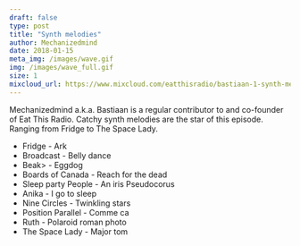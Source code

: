 ```yaml
---
draft: false
type: post
title: "Synth melodies"
author: Mechanizedmind
date: 2018-01-15
meta_img: /images/wave.gif
img: /images/wave_full.gif
size: 1
mixcloud_url: https://www.mixcloud.com/eatthisradio/bastiaan-1-synth-melodies/
---
```


Mechanizedmind a.k.a. Bastiaan is a regular contributor to and co-founder of Eat This Radio.
Catchy synth melodies are the star of this episode. Ranging from Fridge to The Space Lady. 

- Fridge - Ark
- Broadcast - Belly dance
- Beak> - Eggdog
- Boards of Canada - Reach for the dead
- Sleep party People - An iris Pseudocorus
- Anika - I go to sleep
- Nine Circles - Twinkling stars
- Position Parallel - Comme ca
- Ruth - Polaroid roman photo
- The Space Lady - Major tom


